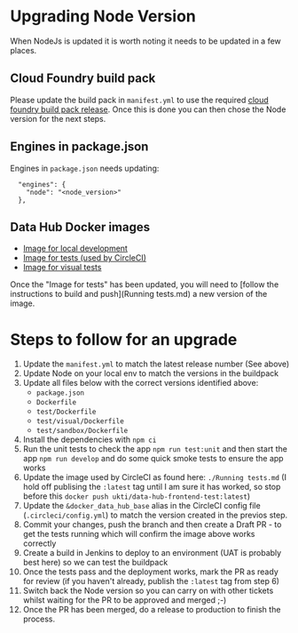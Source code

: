 # Upgrading Node Version

When NodeJs is updated it is worth noting it needs to be updated in a few places.

## Cloud Foundry build pack

Please update the build pack in `manifest.yml` to use the required [cloud foundry build pack release](https://github.com/cloudfoundry/nodejs-buildpack/releases).
Once this is done you can then chose the Node version for the next steps.

## Engines in package.json

Engines in `package.json` needs updating:

```
  "engines": {
    "node": "<node_version>"
  },
```

## Data Hub Docker images

- [Image for local development](../Dockerfile)
- [Image for tests (used by CircleCI)](../test/Dockerfile)
- [Image for visual tests](../test/visual/Dockerfile)

Once the "Image for tests" has been updated, you will need to [follow the instructions to build and push](Running tests.md) a new version of the image.

# Steps to follow for an upgrade

1. Update the `manifest.yml` to match the latest release number (See above)
2. Update Node on your local env to match the versions in the buildpack
3. Update all files below with the correct versions identified above:
   - `package.json`
   - `Dockerfile`
   - `test/Dockerfile`
   - `test/visual/Dockerfile`
   - `test/sandbox/Dockerfile`
4. Install the dependencies with `npm ci`
5. Run the unit tests to check the app `npm run test:unit` and then start the app `npm run develop` and do some quick smoke tests to ensure the app works
6. Update the image used by CircleCI as found here: `./Running tests.md` (I hold off publising the `:latest` tag until I am sure it has worked, so stop before this `docker push ukti/data-hub-frontend-test:latest`)
7. Update the `&docker_data_hub_base` alias in the CircleCI config file (`.circleci/config.yml`) to match the version created in the previos step.
8. Commit your changes, push the branch and then create a Draft PR - to get the tests running which will confirm the image above works correctly
9. Create a build in Jenkins to deploy to an environment (UAT is probably best here) so we can test the buildpack
10. Once the tests pass and the deployment works, mark the PR as ready for review (if you haven't already, publish the `:latest` tag from step 6)
11. Switch back the Node version so you can carry on with other tickets whilst waiting for the PR to be approved and merged ;-)
12. Once the PR has been merged, do a release to production to finish the process.
